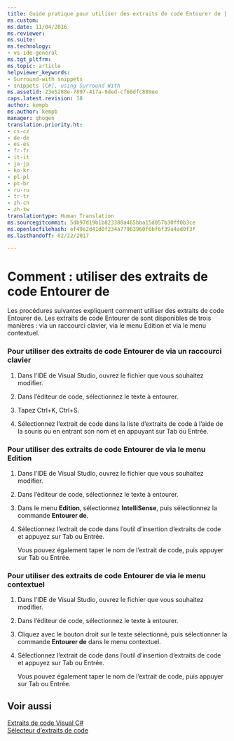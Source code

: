 ```yaml
---
title: Guide pratique pour utiliser des extraits de code Entourer de | Microsoft Docs
ms.custom: 
ms.date: 11/04/2016
ms.reviewer: 
ms.suite: 
ms.technology:
- vs-ide-general
ms.tgt_pltfrm: 
ms.topic: article
helpviewer_keywords:
- Surround-with snippets
- snippets [C#], using Surround With
ms.assetid: 23e5288e-7897-417a-9ded-cf60dfc889ee
caps.latest.revision: 18
author: kempb
ms.author: kempb
manager: ghogen
translation.priority.ht:
- cs-cz
- de-de
- es-es
- fr-fr
- it-it
- ja-jp
- ko-kr
- pl-pl
- pt-br
- ru-ru
- tr-tr
- zh-cn
- zh-tw
translationtype: Human Translation
ms.sourcegitcommit: 5db97d19b1b823388a465bba15d057b30ff0b3ce
ms.openlocfilehash: ef49e2d41d0f234a77963960f6bf6f39a4ad0f3f
ms.lasthandoff: 02/22/2017

---
```

# <a name="how-to-use-surround-with-code-snippets"></a>Comment : utiliser des extraits de code Entourer de
Les procédures suivantes expliquent comment utiliser des extraits de code Entourer de. Les extraits de code Entourer de sont disponibles de trois manières : via un raccourci clavier, via le menu Edition et via le menu contextuel.  
  
### <a name="to-use-surround-with-code-snippets-through-keyboard-shortcut"></a>Pour utiliser des extraits de code Entourer de via un raccourci clavier  
  
1.  Dans l’IDE de Visual Studio, ouvrez le fichier que vous souhaitez modifier.  
  
2.  Dans l’éditeur de code, sélectionnez le texte à entourer.  
  
3.  Tapez Ctrl+K, Ctrl+S.  
  
4.  Sélectionnez l’extrait de code dans la liste d’extraits de code à l’aide de la souris ou en entrant son nom et en appuyant sur Tab ou Entrée.  
  
### <a name="to-use-surround-with-code-snippets-through-the-edit-menu"></a>Pour utiliser des extraits de code Entourer de via le menu Edition  
  
1.  Dans l’IDE de Visual Studio, ouvrez le fichier que vous souhaitez modifier.  
  
2.  Dans l’éditeur de code, sélectionnez le texte à entourer.  
  
3.  Dans le menu **Edition**, sélectionnez **IntelliSense**, puis sélectionnez la commande **Entourer de**.  
  
4.  Sélectionnez l’extrait de code dans l’outil d’insertion d’extraits de code et appuyez sur Tab ou Entrée.  
  
     Vous pouvez également taper le nom de l’extrait de code, puis appuyer sur Tab ou Entrée.  
  
### <a name="to-use-surround-with-code-snippets-through-the-context-menu"></a>Pour utiliser des extraits de code Entourer de via le menu contextuel  
  
1.  Dans l’IDE de Visual Studio, ouvrez le fichier que vous souhaitez modifier.  
  
2.  Dans l’éditeur de code, sélectionnez le texte à entourer.  
  
3.  Cliquez avec le bouton droit sur le texte sélectionné, puis sélectionner la commande **Entourer de** dans le menu contextuel.  
  
4.  Sélectionnez l’extrait de code dans l’outil d’insertion d’extraits de code et appuyez sur Tab ou Entrée.  
  
     Vous pouvez également taper le nom de l’extrait de code, puis appuyer sur Tab ou Entrée.  
  
## <a name="see-also"></a>Voir aussi  
 [Extraits de code Visual C#](../ide/visual-csharp-code-snippets.md)   
 [Sélecteur d’extraits de code](../ide/reference/code-snippet-picker.md)
